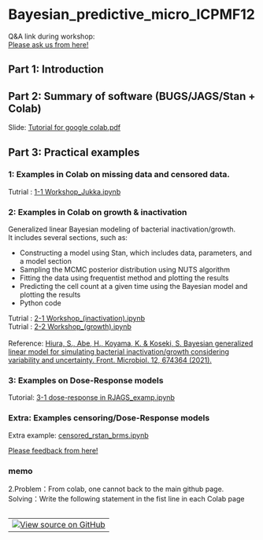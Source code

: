 # Bayesian_predictive_micro_ICPMF12

Q&A link during workshop:   
<a target="_blank" href="https://app.klaxoon.com/join/SKRBXHD ">Please ask us from here!</a><br>

## Part 1: Introduction




## Part 2: Summary of software (BUGS/JAGS/Stan + Colab) 
Slide: <a target="_blank" href="https://github.com/kento-koyama/bayesian_predictive_micro_ICPMF12/blob/main/Part2/Tutorial_for_google_colab.pdf">Tutorial for google colab.pdf</a><br>

## Part 3: Practical examples
### 1: Examples in Colab on missing data and censored data.
Tutrial : <a target="_blank" href="https://github.com/kento-koyama/bayesian_predictive_micro_ICPMF12/blob/main/Example_1/Kopio_New_ROpenBUGS_Code.ipynb">1-1 Workshop_Jukka.ipynb</a><br>


### 2:  Examples in Colab on growth & inactivation 
Generalized linear Bayesian modeling of bacterial inactivation/growth.<br>
It includes several sections, such as:<br>
<ul>
<li>Constructing a model using Stan, which includes data, parameters, and a model section
<li>Sampling the MCMC posterior distribution using NUTS algorithm
<li>Fitting the data using frequentist method and plotting the results
<li>Predicting the cell count at a given time using the Bayesian model and plotting the results
<li>Python code
</ul>
Tutrial : <a target="_blank" href="https://github.com/kento-koyama/bayesian_predictive_micro_ICPMF12/blob/main/Example_2/2-1 Workshop_(inactivation).ipynb">2-1 Workshop_(inactivation).ipynb</a><br>
Tutrial : <a target="_blank" href="https://github.com/kento-koyama/bayesian_predictive_micro_ICPMF12/blob/main/Example_2/2-2 Workshop_(growth).ipynb">2-2 Workshop_(growth).ipynb</a><br>
<br>
Reference: <a target="_blank" href="https://www.frontiersin.org/articles/10.3389/fmicb.2021.674364/full">Hiura, S., Abe, H., Koyama, K. & Koseki, S. Bayesian generalized linear model for simulating bacterial inactivation/growth considering variability and uncertainty. Front. Microbiol. 12, 674364 (2021).</a>

### 3: Examples on Dose-Response models
Tutorial: <a target="_blank" href="https://colab.research.google.com/drive/1vW6aZBYxgsJ4kqQe4GYhA5Ajn7VPjTHA?usp=sharing">3-1 dose-response in RJAGS_examp.ipynb</a><br>

### Extra: Examples censoring/Dose-Response models
Extra example: <a target="_blank" href="https://colab.research.google.com/drive/1NTgyPjV30yW-H8W49swWJZPLuo8YNL8D?usp=sharing">censored_rstan_brms.ipynb</a><br>
   
   
<a target="_blank" href="https://app.klaxoon.com/join/7DUYWBN">Please feedback from here!</a><br>

### memo
2.Problem：From colab, one cannot back to the main github page. <br>Solving：Write the following statement in the fist line in each Colab page <br>

<table class="tfo-notebook-buttons" align="left">
<td>
<a target="_blank" href="https://github.com/kento-koyama/bayesian_predictive_micro_ICPMF12/"><img src="https://www.tensorflow.org/images/GitHub-Mark-32px.png" />View source on GitHub</a>
</td>
</table>
